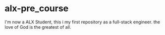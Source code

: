 # alx-pre_course
I'm now a ALX Student, this i my first repository as a full-stack engineer.
the love of God is the greatest of all.
